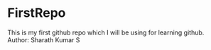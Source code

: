 # FirstRepo
This is my first github repo which I will be using for learning github.
<br>
Author: Sharath Kumar S
